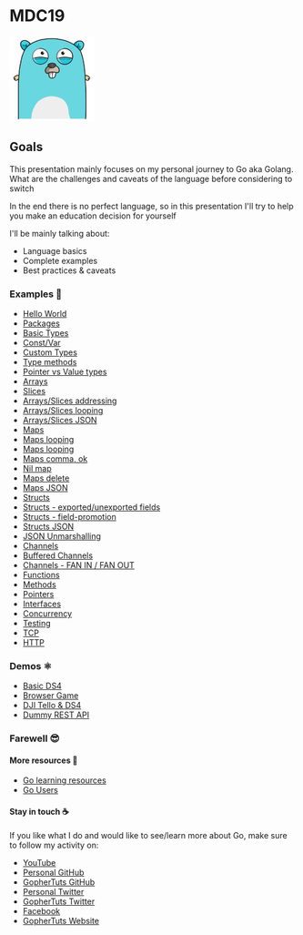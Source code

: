 # MDC19

<img src="https://github.com/steevehook/mdc19/raw/master/gophertuts.svg?sanitize=true" width="150px"/>

## Goals

This presentation mainly focuses on my personal journey
to Go aka Golang. What are the challenges and caveats of the
language before considering to switch

In the end there is no perfect language, so in this presentation
I'll try to help you make an education decision for
yourself

I'll be mainly talking about:

- Language basics
- Complete examples
- Best practices & caveats

### Examples 🚀

- [Hello World](https://github.com/steevehook/mdc19/blob/master/examples/hello-world)
- [Packages](https://github.com/steevehook/mdc19/blob/master/examples/packages)
- [Basic Types](https://github.com/steevehook/mdc19/blob/master/examples/basic-types)
- [Const/Var](https://github.com/steevehook/mdc19/blob/master/examples/const-var)
- [Custom Types](https://github.com/steevehook/mdc19/blob/master/examples/custom-types)
- [Type methods](https://github.com/steevehook/mdc19/blob/master/examples/type-methods)
- [Pointer vs Value types](https://github.com/steevehook/mdc19/blob/master/examples/pointer-vs-value)
- [Arrays](https://github.com/steevehook/mdc19/blob/master/examples/arrays)
- [Slices](https://github.com/steevehook/mdc19/blob/master/examples/slices)
- [Arrays/Slices addressing](https://github.com/steevehook/mdc19/blob/master/examples/arrays-slices-addressing)
- [Arrays/Slices looping](https://github.com/steevehook/mdc19/blob/master/examples/arrays-slices-looping)
- [Arrays/Slices JSON](https://github.com/steevehook/mdc19/blob/master/examples/arrays-slices-json)
- [Maps](https://github.com/steevehook/mdc19/blob/master/examples/maps)
- [Maps looping](https://github.com/steevehook/mdc19/blob/master/examples/maps-looping)
- [Maps looping](https://github.com/steevehook/mdc19/blob/master/examples/maps-looping)
- [Maps comma, ok](https://github.com/steevehook/mdc19/blob/master/examples/maps-comma-ok)
- [Nil map](https://github.com/steevehook/mdc19/blob/master/examples/nil-map)
- [Maps delete](https://github.com/steevehook/mdc19/blob/master/examples/maps-delete)
- [Maps JSON](https://github.com/steevehook/mdc19/blob/master/examples/maps-json)
- [Structs](https://github.com/steevehook/mdc19/blob/master/examples/structs)
- [Structs - exported/unexported fields](https://github.com/steevehook/mdc19/blob/master/examples/structs-exported-unexported)
- [Structs - field-promotion](https://github.com/steevehook/mdc19/blob/master/examples/structs-field-promotion)
- [Structs JSON](https://github.com/steevehook/mdc19/blob/master/examples/structs-json)
- [JSON Unmarshalling](https://github.com/steevehook/mdc19/blob/master/examples/json-unmarshal)
- [Channels](https://github.com/steevehook/mdc19/blob/master/examples/channels)
- [Buffered Channels](https://github.com/steevehook/mdc19/blob/master/examples/buffered-channels)
- [Channels - FAN IN / FAN OUT](https://github.com/steevehook/mdc19/blob/master/examples/channels-fan-in-fan-out)
- [Functions](https://github.com/steevehook/mdc19/blob/master/examples/functions)
- [Methods](https://github.com/steevehook/mdc19/blob/master/examples/methods)
- [Pointers](https://github.com/steevehook/mdc19/blob/master/examples/pointers)
- [Interfaces](https://github.com/steevehook/mdc19/blob/master/examples/interfaces)
- [Concurrency](https://github.com/steevehook/mdc19/blob/master/examples/concurrency)
- [Testing](https://github.com/steevehook/mdc19/blob/master/examples/testing)
- [TCP](https://github.com/steevehook/mdc19/blob/master/examples/tcp)
- [HTTP](https://github.com/steevehook/mdc19/blob/master/examples/http)

### Demos ⚛

- [Basic DS4](https://github.com/steevehook/mdc19/blob/master/demos/basic-ds4)
- [Browser Game](https://github.com/steevehook/mdc19/blob/master/demos/browser-game)
- [DJI Tello & DS4](https://github.com/steevehook/mdc19/blob/master/demos/dji-tello-ds4)
- [Dummy REST API](https://github.com/steevehook/mdc19/blob/master/demos/dji-tello-ds4)

### Farewell 😎

#### More resources 📖

- [Go learning resources](https://github.com/gophertuts/go-basics/tree/master/go-learning-resources)
- [Go Users](https://github.com/golang/go/wiki/GoUsers)

#### Stay in touch ☕

If you like what I do and would like to see/learn more
about Go, make sure to follow my activity on:

- [YouTube](https://www.youtube.com/c/GopherTuts)
- [Personal GitHub](https://github.com/steevehook)
- [GopherTuts GitHub](https://github.com/gophertuts)
- [Personal Twitter](https://twitter.com/steevehook)
- [GopherTuts Twitter](https://twitter.com/GopherTuts)
- [Facebook](https://www.facebook.com/steevehookmd)
- [GopherTuts Website](https://www.youtube.com/c/GopherTuts)
